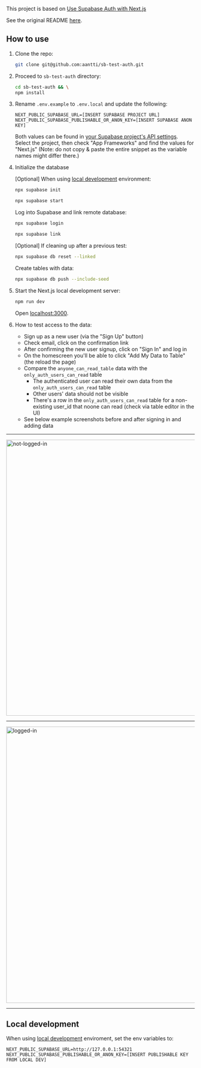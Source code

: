 This project is based on [Use Supabase Auth with Next.js](https://supabase.com/docs/guides/auth/quickstarts/nextjs)

See the original README [here](https://github.com/vercel/next.js/blob/canary/examples/with-supabase/README.md).

## How to use

1. Clone the repo:

   ```bash
   git clone git@github.com:aantti/sb-test-auth.git
   ```

2. Proceed to `sb-test-auth` directory:

   ```bash
   cd sb-test-auth && \
   npm install
   ```

3. Rename `.env.example` to `.env.local` and update the following:

   ```
   NEXT_PUBLIC_SUPABASE_URL=[INSERT SUPABASE PROJECT URL]
   NEXT_PUBLIC_SUPABASE_PUBLISHABLE_OR_ANON_KEY=[INSERT SUPABASE ANON KEY]
   ```

   Both values can be found in [your Supabase project's API settings](https://supabase.com/dashboard/project/_?showConnect=true). Select the project, then check "App Frameworks" and find the values for "Next.js" (Note: do not copy & paste the entire snippet as the variable names might differ there.)

4. Initialize the database

   [Optional] When using [local development](https://supabase.com/docs/guides/local-development) environment:

   ```bash
   npx supabase init
   ```

   ```bash
   npx supabase start
   ```

   Log into Supabase and link remote database:

   ```bash
   npx supabase login
   ```

   ```bash
   npx supabase link
   ```

   [Optional] If cleaning up after a previous test:
   ```bash
   npx supabase db reset --linked
   ```

   Create tables with data:
   ```bash
   npx supabase db push --include-seed
   ```

5. Start the Next.js local development server:

   ```bash
   npm run dev
   ```

   Open [localhost:3000](http://localhost:3000/).

6. How to test access to the data:

   - Sign up as a new user (via the "Sign Up" button)
   - Check email, click on the confirmation link
   - After confirming the new user signup, click on "Sign In" and log in
   - On the homescreen you'll be able to click "Add My Data to Table" (the reload the page)
   - Compare the `anyone_can_read_table` data with the `only_auth_users_can_read` table
     - The authenticated user can read their own data from the `only_auth_users_can_read` table
     - Other users' data should not be visible
     - There's a row in the `only_auth_users_can_read` table for a non-existing user_id that
      noone can read (check via table editor in the UI)
   - See below example screenshots before and after signing in and adding data

---

<img width="1006" height="736" alt="not-logged-in" src="https://github.com/user-attachments/assets/c2c66b9d-dcf6-453d-af1d-3a2e3955c39d" />

---

<img width="1007" height="737" alt="logged-in" src="https://github.com/user-attachments/assets/1b7e16f2-e2d0-4503-a084-7a62cc781d72" />

---

## Local development

   When using [local development](https://supabase.com/docs/guides/local-development) enviroment, set the env variables to:

   ```
   NEXT_PUBLIC_SUPABASE_URL=http://127.0.0.1:54321
   NEXT_PUBLIC_SUPABASE_PUBLISHABLE_OR_ANON_KEY=[INSERT PUBLISHABLE KEY FROM LOCAL DEV]
   ```
